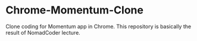 # Chrome-Momentum-Clone
Clone coding for Momentum app in Chrome. This repository is basically the result of NomadCoder lecture.
